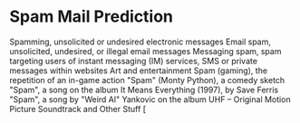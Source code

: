 # Spam Mail Prediction

Spamming, unsolicited or undesired electronic messages
Email spam, unsolicited, undesired, or illegal email messages
Messaging spam, spam targeting users of instant messaging (IM) services, SMS or private messages within websites
Art and entertainment
Spam (gaming), the repetition of an in-game action
"Spam" (Monty Python), a comedy sketch
"Spam", a song on the album It Means Everything (1997), by Save Ferris
"Spam", a song by "Weird Al" Yankovic on the album UHF – Original Motion Picture Soundtrack and Other Stuff
[
